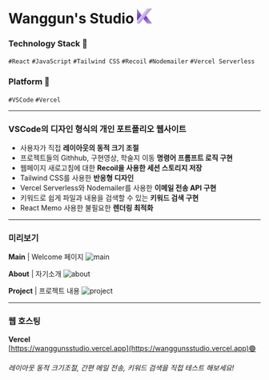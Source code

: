 # Wanggun's Studio <img src='src/image/logo.png' style='width:30px;'/>

### Technology Stack 🔨
`#React` `#JavaScript` `#Tailwind CSS` `#Recoil` `#Nodemailer` `#Vercel Serverless`


### Platform 🔧
`#VSCode` `#Vercel`

___

### VSCode의 디자인 형식의 개인 포트폴리오 웹사이트
- 사용자가 직접 **레이아웃의 동적 크기 조절**
- 프로젝트들의 Githhub, 구현영상, 학술지 이동 **명령어 프롬프트 로직 구현**
- 웹페이지 새로고침에 대한 **Recoil을 사용한 세션 스토리지 저장**
- Tailwind CSS를 사용한 **반응형 디자인**
- Vercel Serverless와 Nodemailer를 사용한 **이메일 전송 API 구현**
- 키워드로 쉽게 파일과 내용을 검색할 수 있는 **키워드 검색 구현**
- React Memo 사용한 불필요한 **렌더링 최적화**

---

### 미리보기
**Main** | Welcome 페이지
![main](https://github.com/user-attachments/assets/8793ee1d-2a91-4ca4-85c1-8eacd3455afb)

**About** | 자기소개
![about](https://github.com/user-attachments/assets/6b7178fe-4b61-4b51-8474-42e2d5c6c80a)

**Project** | 프로젝트 내용
![project](https://github.com/user-attachments/assets/62293df4-9131-4e2b-9540-a0c0e76d45ea)

---

### 웹 호스팅 
**Vercel** <br>
[https://wanggunsstudio.vercel.app](https://wanggunsstudio.vercel.app)🟢 <br>

*레이아웃 동적 크기조절, 간편 메일 전송, 키워드 검색을 직접 테스트 해보세요!*

